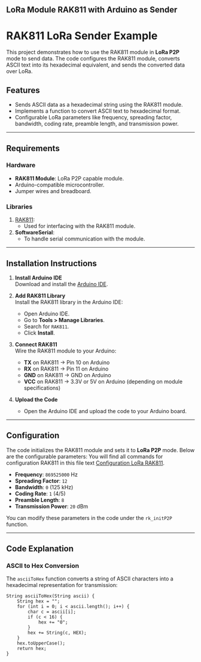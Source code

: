 ## LoRa Module RAK811 with Arduino as Sender
# RAK811 LoRa Sender Example

This project demonstrates how to use the RAK811 module in **LoRa P2P** mode to send data. The code configures the RAK811 module, converts ASCII text into its hexadecimal equivalent, and sends the converted data over LoRa.

## Features

- Sends ASCII data as a hexadecimal string using the RAK811 module.
- Implements a function to convert ASCII text to hexadecimal format.
- Configurable LoRa parameters like frequency, spreading factor, bandwidth, coding rate, preamble length, and transmission power.

---

## Requirements

### Hardware
- **RAK811 Module**: LoRa P2P capable module.
- Arduino-compatible microcontroller.
- Jumper wires and breadboard.

### Libraries
1. [RAK811](https://github.com/RAKWireless/WisNode-Arduino-Library):
   - Used for interfacing with the RAK811 module.
2. **SoftwareSerial**:
   - To handle serial communication with the module.

---

## Installation Instructions

1. **Install Arduino IDE**  
   Download and install the [Arduino IDE](https://www.arduino.cc/en/software).

2. **Add RAK811 Library**  
   Install the RAK811 library in the Arduino IDE:
   - Open Arduino IDE.
   - Go to **Tools > Manage Libraries**.
   - Search for `RAK811`.
   - Click **Install**.

3. **Connect RAK811**  
   Wire the RAK811 module to your Arduino:
   - **TX** on RAK811 → Pin 10 on Arduino
   - **RX** on RAK811 → Pin 11 on Arduino
   - **GND** on RAK811 → GND on Arduino
   - **VCC** on RAK811 → 3.3V or 5V on Arduino (depending on module specifications)

4. **Upload the Code**  
   - Open the Arduino IDE and upload the code to your Arduino board.

---

## Configuration

The code initializes the RAK811 module and sets it to **LoRa P2P** mode. Below are the configurable parameters:
  You will find all commands for configuration RAK811 in this file text [Configuration LoRa RAK811](https://github.com/rahebsaeed/All-my-projects-Arduino/blob/main/configuration%20loard%20rak811.txt).
- **Frequency**: `869525000` Hz  
- **Spreading Factor**: `12`  
- **Bandwidth**: `0` (125 kHz)  
- **Coding Rate**: `1` (4/5)  
- **Preamble Length**: `8`  
- **Transmission Power**: `20` dBm  

You can modify these parameters in the code under the `rk_initP2P` function.

---

## Code Explanation

### ASCII to Hex Conversion
The `asciiToHex` function converts a string of ASCII characters into a hexadecimal representation for transmission:

```
String asciiToHex(String ascii) {
    String hex = "";
    for (int i = 0; i < ascii.length(); i++) {
        char c = ascii[i];
        if (c < 16) {
            hex += "0";
        }
        hex += String(c, HEX);
    }
    hex.toUpperCase();
    return hex;
}
```
